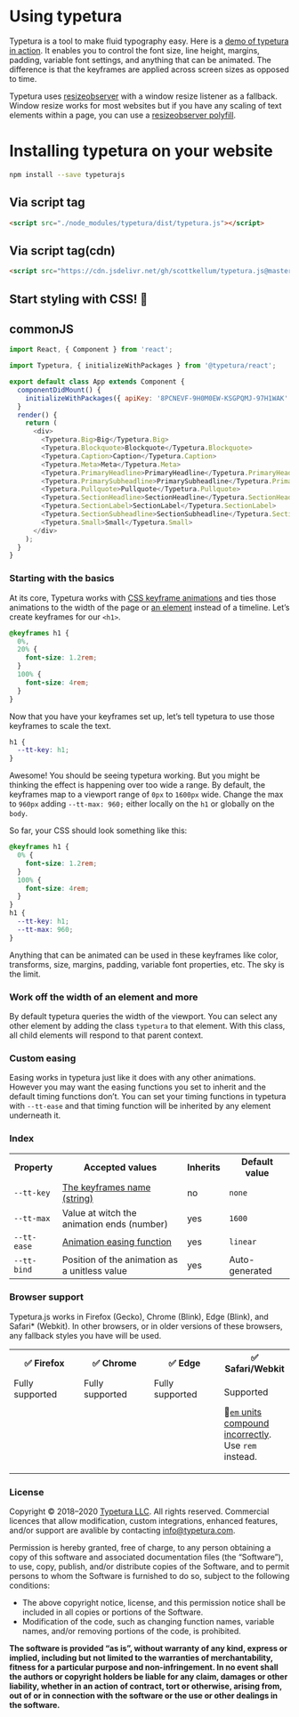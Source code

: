 # Using typetura

Typetura is a tool to make fluid typography easy. Here is a [demo of typetura in action](http://typetura-js.netlify.com). It enables you to control the font size, line height, margins, padding, variable font settings, and anything that can be animated. The difference is that the keyframes are applied across screen sizes as opposed to time.

Typetura uses [resizeobserver](https://caniuse.com/#feat=resizeobserver) with a window resize listener as a fallback. Window resize works for most websites but if you have any scaling of text elements within a page, you can use a [resizeobserver polyfill](https://github.com/que-etc/resize-observer-polyfill/).

# Installing typetura on your website

```bash
npm install --save typeturajs
```

## Via script tag

```html
<script src="./node_modules/typetura/dist/typetura.js"></script>
```

## Via script tag(cdn)

```html
<script src="https://cdn.jsdelivr.net/gh/scottkellum/typetura.js@master/js/typetura.min.js"></script>
```

## Start styling with CSS! :tada:

## commonJS

```javascript
import React, { Component } from 'react';

import Typetura, { initializeWithPackages } from '@typetura/react';

export default class App extends Component {
  componentDidMount() {
    initializeWithPackages({ apiKey: '8PCNEVF-9H0M0EW-KSGPQMJ-97H1WAK' });
  }
  render() {
    return (
      <div>
        <Typetura.Big>Big</Typetura.Big>
        <Typetura.Blockquote>Blockquote</Typetura.Blockquote>
        <Typetura.Caption>Caption</Typetura.Caption>
        <Typetura.Meta>Meta</Typetura.Meta>
        <Typetura.PrimaryHeadline>PrimaryHeadline</Typetura.PrimaryHeadline>
        <Typetura.PrimarySubheadline>PrimarySubheadline</Typetura.PrimarySubheadline>
        <Typetura.Pullquote>Pullquote</Typetura.Pullquote>
        <Typetura.SectionHeadline>SectionHeadline</Typetura.SectionHeadline>
        <Typetura.SectionLabel>SectionLabel</Typetura.SectionLabel>
        <Typetura.SectionSubheadline>SectionSubheadline</Typetura.SectionSubheadline>
        <Typetura.Small>Small</Typetura.Small>
      </div>
    );
  }
}
```

### Starting with the basics

At its core, Typetura works with [CSS keyframe animations](https://developer.mozilla.org/en-US/docs/Web/CSS/@keyframes) and ties those animations to the width of the page or [an element](#Work-off-the-width-of-an-element-and-more) instead of a timeline. Let’s create keyframes for our `<h1>`.

```css
@keyframes h1 {
  0%,
  20% {
    font-size: 1.2rem;
  }
  100% {
    font-size: 4rem;
  }
}
```

Now that you have your keyframes set up, let’s tell typetura to use those keyframes to scale the text.

```css
h1 {
  --tt-key: h1;
}
```

Awesome! You should be seeing typetura working. But you might be thinking the effect is happening over too wide a range. By default, the keyframes map to a viewport range of `0px` to `1600px` wide. Change the max to `960px` adding `--tt-max: 960;` either locally on the `h1` or globally on the `body`.

So far, your CSS should look something like this:

```css
@keyframes h1 {
  0% {
    font-size: 1.2rem;
  }
  100% {
    font-size: 4rem;
  }
}
h1 {
  --tt-key: h1;
  --tt-max: 960;
}
```

Anything that can be animated can be used in these keyframes like color, transforms, size, margins, padding, variable font properties, etc. The sky is the limit.

### Work off the width of an element and more

By default typetura queries the width of the viewport. You can select any other element by adding the class `typetura` to that element. With this class, all child elements will respond to that parent context.

### Custom easing

Easing works in typetura just like it does with any other animations. However you may want the easing functions you set to inherit and the default timing functions don’t. You can set your timing functions in typetura with `--tt-ease` and that timing function will be inherited by any element underneath it.

### Index

<table>
  <tr>
    <th>Property
    <th>Accepted values
    <th>Inherits
    <th>Default value
<tr>
  <td><code>--tt-key</code>
  <td><a href="https://developer.mozilla.org/en-US/docs/Web/CSS/animation-name">The keyframes name (string)</a>
  <td>no
  <td><code>none</code>
<tr>
  <td><code>--tt-max</code>
  <td>Value at witch the animation ends (number)
  <td>yes
  <td><code>1600</code>
<tr>
  <td><code>--tt-ease</code>
  <td><a href="https://developer.mozilla.org/en-US/docs/Web/CSS/animation-timing-function">Animation easing function</a>
  <td>yes
  <td><code>linear</code>
<tr>
  <td><code>--tt-bind</code>
  <td>Position of the animation as a unitless value
  <td>yes
  <td>Auto-generated
</table>

### Browser support

Typetura.js works in Firefox (Gecko), Chrome (Blink), Edge (Blink), and Safari\* (Webkit). In other browsers, or in older versions of these browsers, any fallback styles you have will be used.

<table>
  <tr>
    <th style="width: 25%">✅ Firefox</th>
    <th style="width: 25%">✅ Chrome</th>
    <th style="width: 25%">✅ Edge</th>
    <th style="width: 25%">✅ Safari/Webkit</th>
  </tr>
<tr>
  <td style="vertical-align: top;">Fully supported</td>
  <td style="vertical-align: top;">Fully supported</td>
  <td style="vertical-align: top;">Fully supported</td>
  <td style="vertical-align: top;"><p>Supported</p><p>💁‍<a href="https://bugs.webkit.org/show_bug.cgi?id=194749"><code>em</code> units compound incorrectly</a>. Use <code>rem</code> instead.</p></td>
  </tr>
</table>

### License

Copyright © 2018–2020 [Typetura LLC](https://typetura.com/). All rights reserved. Commercial licences that allow modification, custom integrations, enhanced features, and/or support are avalible by contacting [info@typetura.com](mailto:info@typetura.com).

Permission is hereby granted, free of charge, to any person obtaining a copy of this software and associated documentation files (the “Software”), to use, copy, publish, and/or distribute copies of the Software, and to permit persons to whom the Software is furnished to do so, subject to the following conditions:

- The above copyright notice, license, and this permission notice shall be included in all copies or portions of the Software.
- Modification of the code, such as changing function names, variable names, and/or removing portions of the code, is prohibited.

**The software is provided “as is”, without warranty of any kind, express or implied, including but not limited to the warranties of merchantability, fitness for a particular purpose and non-infringement. In no event shall the authors or copyright holders be liable for any claim, damages or other liability, whether in an action of contract, tort or otherwise, arising from, out of or in connection with the software or the use or other dealings in the software.**
